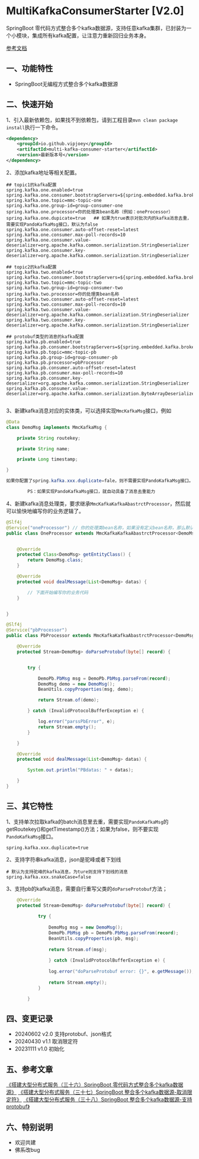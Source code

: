 # MultiKafkaConsumerStarter [V2.0]
SpringBoot 零代码方式整合多个kafka数据源，支持任意kafka集群，已封装为一个小模块，集成所有kafka配置，让注意力重新回归业务本身。

[参考文档](http://t.csdnimg.cn/SHwBF)

## 一、功能特性

* SpringBoot无编程方式整合多个kafka数据源

## 二、快速开始

1、引入最新依赖包，如果找不到依赖包，请到工程目录```mvn clean package install```执行一下命令。
```xml
<dependency>
    <groupId>io.github.vipjoey</groupId>
    <artifactId>multi-kafka-consumer-starter</artifactId>
    <version>最新版本号</version>
</dependency>

```

2、添加kafka地址等相关配置。
```properties
## topic1的kafka配置
spring.kafka.one.enabled=true
spring.kafka.one.consumer.bootstrapServers=${spring.embedded.kafka.brokers}
spring.kafka.one.topic=mmc-topic-one
spring.kafka.one.group-id=group-consumer-one
spring.kafka.one.processor=你的处理类bean名称（例如：oneProcessor）
spring.kafka.one.dupicate=true   ## 如果为true表示对批次内的kafka消息去重，需要实现PandoKafkaMsg接口，默认为false
spring.kafka.one.consumer.auto-offset-reset=latest
spring.kafka.one.consumer.max-poll-records=10
spring.kafka.one.consumer.value-deserializer=org.apache.kafka.common.serialization.StringDeserializer
spring.kafka.one.consumer.key-deserializer=org.apache.kafka.common.serialization.StringDeserializer

## topic2的kafka配置
spring.kafka.two.enabled=true
spring.kafka.two.consumer.bootstrapServers=${spring.embedded.kafka.brokers}
spring.kafka.two.topic=mmc-topic-two
spring.kafka.two.group-id=group-consumer-two
spring.kafka.two.processor=你的处理类bean名称
spring.kafka.two.consumer.auto-offset-reset=latest
spring.kafka.two.consumer.max-poll-records=10
spring.kafka.two.consumer.value-deserializer=org.apache.kafka.common.serialization.StringDeserializer
spring.kafka.two.consumer.key-deserializer=org.apache.kafka.common.serialization.StringDeserializer

## protobuf类型的消息的kafka配置
spring.kafka.pb.enabled=true
spring.kafka.pb.consumer.bootstrapServers=${spring.embedded.kafka.brokers}
spring.kafka.pb.topic=mmc-topic-pb
spring.kafka.pb.group-id=group-consumer-pb
spring.kafka.pb.processor=pbProcessor
spring.kafka.pb.consumer.auto-offset-reset=latest
spring.kafka.pb.consumer.max-poll-records=10
spring.kafka.pb.consumer.key-deserializer=org.apache.kafka.common.serialization.StringDeserializer
spring.kafka.pb.consumer.value-deserializer=org.apache.kafka.common.serialization.ByteArrayDeserializer


```

3、新建kafka消息对应的实体类，可以选择实现`MmcKafkaMsg`接口，例如
```java
@Data
class DemoMsg implements MmcKafkaMsg {

    private String routekey;

    private String name;

    private Long timestamp;

}

如果你配置了spring.kafka.xxx.duplicate=fale，则不需要实现PandoKafkaMsg接口。

        PS：如果实现PandoKafkaMsg接口，就自动具备了消息去重能力


```

4、新建kafka消息处理类，要求继承`MmcKafkaKafkaAbastrctProcessor`，然后就可以愉快地编写你的业务逻辑了。
```java
@Slf4j
@Service("oneProcessor") // 你的处理类bean名称，如果没有定义bean名称，那么默认就是首字母缩写的类名称
public class OneProcessor extends MmcKafkaKafkaAbastrctProcessor<DemoMsg> {


    @Override
    protected Class<DemoMsg> getEntityClass() {
        return DemoMsg.class;
    }

    @Override
    protected void dealMessage(List<DemoMsg> datas) {

        // 下面开始编写你的业务代码
    }


}

@Slf4j
@Service("pbProcessor")
public class PbProcessor extends MmcKafkaKafkaAbastrctProcessor<DemoMsg> {

    @Override
    protected Stream<DemoMsg> doParseProtobuf(byte[] record) {


        try {

            DemoPb.PbMsg msg = DemoPb.PbMsg.parseFrom(record);
            DemoMsg demo = new DemoMsg();
            BeanUtils.copyProperties(msg, demo);

            return Stream.of(demo);

        } catch (InvalidProtocolBufferException e) {

            log.error("parssPbError", e);
            return Stream.empty();
        }

    }

    @Override
    protected void dealMessage(List<DemoMsg> datas) {

        System.out.println("PBdatas: " + datas);

    }
}


```

## 三、其它特性

1、支持单次拉取kafka的batch消息里去重，需要实现`PandoKafkaMsg`的getRoutekey()和getTimestamp()方法；如果为false，则不要实现`PandoKafkaMsg`接口。
```properties
spring.kafka.xxx.duplicate=true
```

2、支持字符串kafka消息，json是驼峰或者下划线
```properties
# 默认为支持驼峰的kafka消息，为ture则支持下划线的消息
spring.kafka.xxx.snakeCase=false
```


3、支持pb的kafka消息，需要自行重写父类的`doParseProtobuf`方法；
```java
    @Override
    protected Stream<DemoMsg> doParseProtobuf(byte[] record) {
    
            try {
    
                DemoMsg msg = new DemoMsg();
                DemoPb.PbMsg pb = DemoPb.PbMsg.parseFrom(record);
                BeanUtils.copyProperties(pb, msg);
        
                return Stream.of(msg);
        
                } catch (InvalidProtocolBufferException e) {
        
                log.error("doParseProtobuf error: {}", e.getMessage());
        
                return Stream.empty();
            }

        }
```


## 四、变更记录

* 20240602  v2.0 支持protobuf、json格式
* 20240430  v1.1 取消限定符
* 20231111  v1.0 初始化

## 五、参考文章

[《搭建大型分布式服务（三十六）SpringBoot 零代码方式整合多个kafka数据源》](https://blog.csdn.net/hanyi_/article/details/133826712?spm=1001.2014.3001.5502)
[《搭建大型分布式服务（三十七）SpringBoot 整合多个kafka数据源-取消限定符》](https://blog.csdn.net/hanyi_/article/details/135940206)
[《搭建大型分布式服务（三十八）SpringBoot 整合多个kafka数据源-支持protobuf》](https://blog.csdn.net/hanyi_/article/details/139387941?spm=1001.2014.3001.5502)

## 六、特别说明

* 欢迎共建
* 佛系改bug